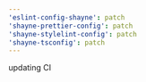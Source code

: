 ```yaml
---
'eslint-config-shayne': patch
'shayne-prettier-config': patch
'shayne-stylelint-config': patch
'shayne-tsconfig': patch
---
```


updating CI
